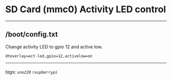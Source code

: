 
# SD Card (mmc0) Activity LED control 

---
## /boot/config.txt

Change activity LED to gpio 12 and active low. 

```shell=
dtoverlay=act-led,gpio=12,activelow=on
```
---
###### tags: `uno220` `raspberrypi`